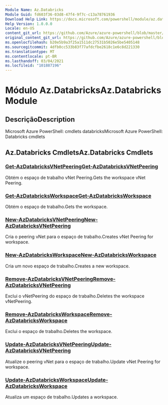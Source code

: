 ```yaml
---
Module Name: Az.Databricks
Module Guid: fd603f36-03d8-47f4-9f7c-c13a78761936
Download Help Link: https://docs.microsoft.com/powershell/module/az.databricks
Help Version: 1.0.0.0
Locale: en-US
content_git_url: https://github.com/Azure/azure-powershell/blob/master/src/Databricks/help/Az.Databricks.md
original_content_git_url: https://github.com/Azure/azure-powershell/blob/master/src/Databricks/help/Az.Databricks.md
ms.openlocfilehash: b20e5b9a3f25a1511dc27531b5026e5be5405148
ms.sourcegitcommit: 4dfb0cc533b83f77afdcfbe2618c1e6c8d221330
ms.translationtype: MT
ms.contentlocale: pt-BR
ms.lasthandoff: 03/04/2021
ms.locfileid: "101887196"
---
```

# <span data-ttu-id="157a8-101">Módulo Az.Databricks</span><span class="sxs-lookup"><span data-stu-id="157a8-101">Az.Databricks Module</span></span>
## <span data-ttu-id="157a8-102">Descrição</span><span class="sxs-lookup"><span data-stu-id="157a8-102">Description</span></span>
<span data-ttu-id="157a8-103">Microsoft Azure PowerShell: cmdlets databricks</span><span class="sxs-lookup"><span data-stu-id="157a8-103">Microsoft Azure PowerShell: Databricks cmdlets</span></span>

## <span data-ttu-id="157a8-104">Az.Databricks Cmdlets</span><span class="sxs-lookup"><span data-stu-id="157a8-104">Az.Databricks Cmdlets</span></span>
### [<span data-ttu-id="157a8-105">Get-AzDatabricksVNetPeering</span><span class="sxs-lookup"><span data-stu-id="157a8-105">Get-AzDatabricksVNetPeering</span></span>](Get-AzDatabricksVNetPeering.md)
<span data-ttu-id="157a8-106">Obtém o espaço de trabalho vNet Peering.</span><span class="sxs-lookup"><span data-stu-id="157a8-106">Gets the workspace vNet Peering.</span></span>

### [<span data-ttu-id="157a8-107">Get-AzDatabricksWorkspace</span><span class="sxs-lookup"><span data-stu-id="157a8-107">Get-AzDatabricksWorkspace</span></span>](Get-AzDatabricksWorkspace.md)
<span data-ttu-id="157a8-108">Obtém o espaço de trabalho.</span><span class="sxs-lookup"><span data-stu-id="157a8-108">Gets the workspace.</span></span>

### [<span data-ttu-id="157a8-109">New-AzDatabricksVNetPeering</span><span class="sxs-lookup"><span data-stu-id="157a8-109">New-AzDatabricksVNetPeering</span></span>](New-AzDatabricksVNetPeering.md)
<span data-ttu-id="157a8-110">Cria o peering vNet para o espaço de trabalho.</span><span class="sxs-lookup"><span data-stu-id="157a8-110">Creates vNet Peering for workspace.</span></span>

### [<span data-ttu-id="157a8-111">New-AzDatabricksWorkspace</span><span class="sxs-lookup"><span data-stu-id="157a8-111">New-AzDatabricksWorkspace</span></span>](New-AzDatabricksWorkspace.md)
<span data-ttu-id="157a8-112">Cria um novo espaço de trabalho.</span><span class="sxs-lookup"><span data-stu-id="157a8-112">Creates a new workspace.</span></span>

### [<span data-ttu-id="157a8-113">Remove-AzDatabricksVNetPeering</span><span class="sxs-lookup"><span data-stu-id="157a8-113">Remove-AzDatabricksVNetPeering</span></span>](Remove-AzDatabricksVNetPeering.md)
<span data-ttu-id="157a8-114">Exclui o vNetPeering do espaço de trabalho.</span><span class="sxs-lookup"><span data-stu-id="157a8-114">Deletes the workspace vNetPeering.</span></span>

### [<span data-ttu-id="157a8-115">Remove-AzDatabricksWorkspace</span><span class="sxs-lookup"><span data-stu-id="157a8-115">Remove-AzDatabricksWorkspace</span></span>](Remove-AzDatabricksWorkspace.md)
<span data-ttu-id="157a8-116">Exclui o espaço de trabalho.</span><span class="sxs-lookup"><span data-stu-id="157a8-116">Deletes the workspace.</span></span>

### [<span data-ttu-id="157a8-117">Update-AzDatabricksVNetPeering</span><span class="sxs-lookup"><span data-stu-id="157a8-117">Update-AzDatabricksVNetPeering</span></span>](Update-AzDatabricksVNetPeering.md)
<span data-ttu-id="157a8-118">Atualize o peering vNet para o espaço de trabalho.</span><span class="sxs-lookup"><span data-stu-id="157a8-118">Update vNet Peering for workspace.</span></span>

### [<span data-ttu-id="157a8-119">Update-AzDatabricksWorkspace</span><span class="sxs-lookup"><span data-stu-id="157a8-119">Update-AzDatabricksWorkspace</span></span>](Update-AzDatabricksWorkspace.md)
<span data-ttu-id="157a8-120">Atualiza um espaço de trabalho.</span><span class="sxs-lookup"><span data-stu-id="157a8-120">Updates a workspace.</span></span>


